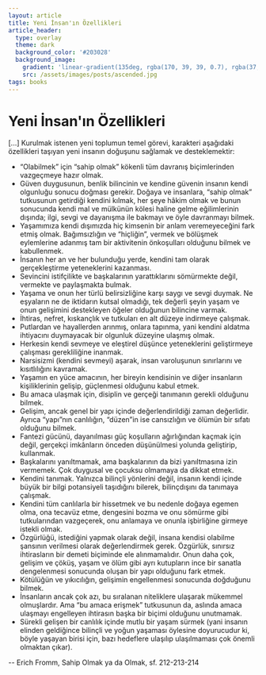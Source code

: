 ```yaml
---
layout: article
title: Yeni İnsan'ın Özellikleri
article_header:
  type: overlay
  theme: dark
  background_color: '#203028'
  background_image:
    gradient: 'linear-gradient(135deg, rgba(170, 39, 39, 0.7), rgba(37, 143, 51, 0.92))'
    src: /assets/images/posts/ascended.jpg
tags: books
---
```


# Yeni İnsan'ın Özellikleri

[...] Kurulmak istenen yeni toplumun temel görevi, karakteri aşağıdaki özellikleri taşıyan yeni insanın doğuşunu sağlamak ve desteklemektir:

<!--more-->

- “Olabilmek” için “sahip olmak” kökenli tüm davranış biçimlerinden vazgeçmeye hazır olmak.
- Güven duygusunun, benlik bilincinin ve kendine güvenin insanın kendi olgunluğu sonucu doğması gerekir. Doğaya ve insanlara, “sahip olmak” tutkusunun getirdiği kendini kılmak, her şeye hâkim olmak ve bunun sonucunda kendi mal ve mülkünün kölesi haline gelme eğilimlerinin dışında; ilgi, sevgi ve dayanışma ile bakmayı ve öyle davranmayı bilmek.
- Yaşamımıza kendi dışımızda hiç kimsenin bir anlam veremeyeceğini fark etmiş olmak. Bağımsızlığın ve “hiçliğin”, vermek ve bölüşmek eylemlerine adanmış tam bir aktivitenin önkoşulları olduğunu bilmek ve kabullenmek.
- İnsanın her an ve her bulunduğu yerde, kendini tam olarak gerçekleştirme yeteneklerini kazanması.
- Sevincini istifçilikte ve başkalarının yarattıklarını sömürmekte değil, vermekte ve paylaşmakta bulmak.
- Yaşama ve onun her türlü belirsizliğine karşı saygı ve sevgi duymak. Ne eşyaların ne de iktidarın kutsal olmadığı, tek değerli şeyin yaşam ve onun gelişimini destekleyen öğeler olduğunun bilincine varmak.
- İhtiras, nefret, kıskançlık ve tutkuları en alt düzeye indirmeye çalışmak.
- Putlardan ve hayallerden arınmış, onlara tapınma, yani kendini aldatma ihtiyacını duymayacak bir olgunluk düzeyine ulaşmış olmak.
- Herkesin kendi sevmeye ve eleştirel düşünce yeteneklerini geliştirmeye çalışması gerekliliğine inanmak.
- Narsisizmi (kendini sevmeyi) aşarak, insan varoluşunun sınırlarını ve kısıtlılığını kavramak.
- Yaşamın en yüce amacının, her bireyin kendisinin ve diğer insanların kişiliklerinin gelişip, güçlenmesi olduğunu kabul etmek.
- Bu amaca ulaşmak için, disiplin ve gerçeği tanımanın gerekli olduğunu bilmek.
- Gelişim, ancak genel bir yapı içinde değerlendirildiği zaman değerlidir. Ayrıca “yapı”nın canlılığın, “düzen”in ise cansızlığın ve ölümün bir sıfatı olduğunu bilmek.
- Fantezi gücünü, dayanılması güç koşulların ağırlığından kaçmak için değil, gerçekçi imkânların önceden düşünülmesi yolunda geliştirip, kullanmak.
- Başkalarını yanıltmamak, ama başkalarının da bizi yanıltmasına izin vermemek. Çok duygusal ve çocuksu olmamaya da dikkat etmek.
- Kendini tanımak. Yalnızca bilinçli yönlerini değil, insanın kendi içinde büyük bir bilgi potansiyeli taşıdığını bilerek, bilinçdışını da tanımaya çalışmak.
- Kendini tüm canlılarla bir hissetmek ve bu nedenle doğaya egemen olma, ona tecavüz etme, dengesini bozma ve onu sömürme gibi tutkularından vazgeçerek, onu anlamaya ve onunla işbirliğine girmeye istekli olmak.
- Özgürlüğü, istediğini yapmak olarak değil, insana kendisi olabilme şansının verilmesi olarak değerlendirmek gerek. Özgürlük, sınırsız ihtirasların bir demeti biçiminde ele alınmamalıdır. Onun daha çok, gelişim ve çöküş, yaşam ve ölüm gibi ayrı kutupların ince bir sanatla dengelenmesi sonucunda oluşan bir yapı olduğunu fark etmek.
- Kötülüğün ve yıkıcılığın, gelişimin engellenmesi sonucunda doğduğunu bilmek.
- İnsanların ancak çok azı, bu sıralanan niteliklere ulaşarak mükemmel olmuşlardır. Ama “bu amaca erişmek” tutkusunun da, aslında amaca ulaşmayı engelleyen ihtirasın başka bir biçimi olduğunu unutmamak.
- Sürekli gelişen bir canlılık içinde mutlu bir yaşam sürmek (yani insanın elinden geldiğince bilinçli ve yoğun yaşaması öylesine doyurucudur ki, böyle yaşayan birisi için, bazı hedeflere ulaşılıp ulaşılmaması çok önemli olmaktan çıkar).

-- Erich Fromm, Sahip Olmak ya da Olmak, sf. 212-213-214
